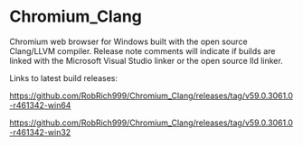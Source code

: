 # Chromium_Clang

Chromium web browser for Windows built with the open source Clang/LLVM compiler. Release note comments will indicate if builds are linked with the Microsoft Visual Studio linker or the open source lld linker.

Links to latest build releases:

https://github.com/RobRich999/Chromium_Clang/releases/tag/v59.0.3061.0-r461342-win64

https://github.com/RobRich999/Chromium_Clang/releases/tag/v59.0.3061.0-r461342-win32
